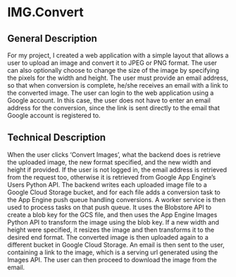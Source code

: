 # IMG.Convert

## General Description

For my project, I created a web application with a simple layout that allows a user to upload an image and convert it to JPEG or PNG format. The user can also optionally choose to change the size of the image by specifying the pixels for the width and height. The user must provide an email address, so that when conversion is complete, he/she receives an email with a link to the converted image.
The user can login to the web application using a Google account. In this case, the user does not have to enter an email address for the conversion, since the link is sent directly to the email that Google account is registered to.

## Technical Description

When the user clicks ‘Convert Images’, what the backend does is retrieve the uploaded image, the new format specified, and the new width and height if provided. If the user is not logged in, the email address is retrieved from the request too, otherwise it is retrieved from Google App Engine’s Users Python API.
The backend writes each uploaded image file to a Google Cloud Storage bucket, and for each file adds a conversion task to the App Engine push queue handling conversions.
A worker service is then used to process tasks on that push queue. It uses the Blobstore API to create a blob key for the GCS file, and then uses the App Engine Images Python API to transform the image using the blob key. If a new width and height were specified, it resizes the image and then transforms it to the desired end format. The converted image is then uploaded again to a different bucket in Google Cloud Storage. An email is then sent to the user, containing a link to the image, which is a serving url generated using the Images API.
The user can then proceed to download the image from the email.
